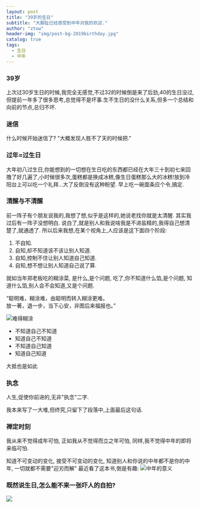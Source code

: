 ```yaml
---
layout: post
title: "39岁的生日"
subtitle: "大脚趾已经感受到中年对我的欢迎."
author: "ztow"
header-img: "img/post-bg-2019birthday.jpg"
catalog: true
tags:
  - 生日
  - 中年
---
```

### 39岁
上次过30岁生日的时候,我完全无感觉,不过32的时候倒是来了后劲,40的生日没过,但提前一年多了很多思考,总觉得不是坏事.生不生日的没什么关系,但多一个总结和向前的节点,总归不坏.
### 迷信
什么时候开始迷信了?
"大概发现人胜不了天的时候把."
### 过年=过生日
大年初八过生日,你能想到的一切想在生日吃的东西都已经在大年三十到初七来回撸了好几遍了,小时候很多次,蛋糕都是换成冰糕,像生日蛋糕那么大的冰糕!放到冷阳台上可以吃一个礼拜...大了反倒没有这种盼望.
早上吃一碗面条应个令,搞定.

### 清醒与不清醒
前一阵子有个朋友说我的,我想了想,似乎是这样的,她说老找你就是太清醒.
其实我过后有一阵子没想明白.
说白了,就是别人和我说啥我是不进盐精的,我得自己想清楚了,就通透了.
所以后来我想,在某个视角上,人应该是这下面四个阶段:
1. 不自知.
2. 自知,却不知道该不该让别人知道.
3. 自知,控制不住让别人知道自己知道.
4. 自知,想不想让别人知道自己说了算.

就如当年郑老板吃的糊涂菜,
是什么,是个问题,
吃了,你不知道什么馅,是个问题,
知道什么馅,别人会不会知道,又是个问题.

“聪明难，糊涂难，由聪明而转入糊涂更难。  
放一著，退一步，当下心安，非图后来福报也。”

![][image-1]

- 不知道自己不知道 
- 知道自己不知道 
- 不知道自己知道 
- 知道自己知道

大抵也是如此

### 执念
人生,促使你前进的,无非"执念"二字.

我本来写了一大堆,但终究,只留下了段落中,上面最后这句话.

### 禅定时刻
我从来不觉得成年可怕,
正如我从不觉得而立之年可怕,
同样,我不觉得中年的即将来临可怕.

知道不可变动的变化,
接受不可变动的变化,
知道别人和你说的中年都不是你的中年,
一切就都不需要"迎刃而解"
最近看了这本书,倒是有趣:
![][image-2]

### 既然说生日,怎么能不来一张吓人的自拍?
![][image-3]

[image-1]:	/img/post-img-me20190212-1.jpg "难得糊涂"
[image-2]:	/img/post-img-me20190212-2.jpg "中年的意义"
[image-3]:	/img/post-img-2019birthday.jpg